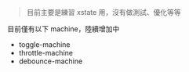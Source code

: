 > 目前主要是練習 xstate 用，沒有做測試、優化等等

目前僅有以下 machine，陸續增加中

- toggle-machine
- throttle-machine
- debounce-machine
